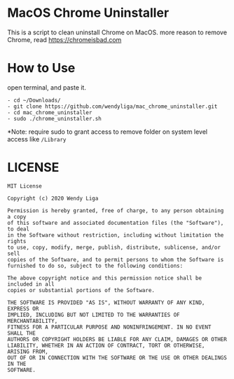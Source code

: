 # MacOS Chrome Uninstaller

This is a script to clean uninstall Chrome on MacOS.
more reason to remove Chrome, read https://chromeisbad.com

# How to Use

open terminal, and paste it.

```
- cd ~/Downloads/
- git clone https://github.com/wendyliga/mac_chrome_uninstaller.git
- cd mac_chrome_uninstaller
- sudo ./chrome_uninstaller.sh
```

*Note: require sudo to grant access to remove folder on system level access like `/Library`

# LICENSE

```
MIT License

Copyright (c) 2020 Wendy Liga

Permission is hereby granted, free of charge, to any person obtaining a copy
of this software and associated documentation files (the "Software"), to deal
in the Software without restriction, including without limitation the rights
to use, copy, modify, merge, publish, distribute, sublicense, and/or sell
copies of the Software, and to permit persons to whom the Software is
furnished to do so, subject to the following conditions:

The above copyright notice and this permission notice shall be included in all
copies or substantial portions of the Software.

THE SOFTWARE IS PROVIDED "AS IS", WITHOUT WARRANTY OF ANY KIND, EXPRESS OR
IMPLIED, INCLUDING BUT NOT LIMITED TO THE WARRANTIES OF MERCHANTABILITY,
FITNESS FOR A PARTICULAR PURPOSE AND NONINFRINGEMENT. IN NO EVENT SHALL THE
AUTHORS OR COPYRIGHT HOLDERS BE LIABLE FOR ANY CLAIM, DAMAGES OR OTHER
LIABILITY, WHETHER IN AN ACTION OF CONTRACT, TORT OR OTHERWISE, ARISING FROM,
OUT OF OR IN CONNECTION WITH THE SOFTWARE OR THE USE OR OTHER DEALINGS IN THE
SOFTWARE.
```
